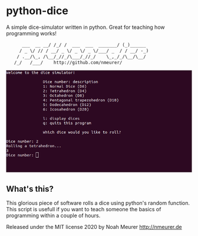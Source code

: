 # python-dice
A simple dice-simulator written in python. Great for teaching how programming works!

```              __  __                    ___        
   	  ___  __ __/ /_/ /  ___  ___  _______/ (_)______ 
  	 / _ \/ // / __/ _ \/ _ \/ _ \/___/ _  / / __/ -_)
  	/ .__/\_, /\__/_//_/\___/_//_/    \_,_/_/\__/\__/ 
   /_/   /___/    http://github.com/nmeurer/       
```
![console-log](https://raw.githubusercontent.com/nmeurer/python-dice/master/media/console.png)

## What's this?
This glorious piece of software rolls a dice using python's random function. This script is usefull if you want to teach someone the basics of programming within a couple of hours.


Released under the MIT license 2020 by Noah Meurer
http://nmeurer.de
